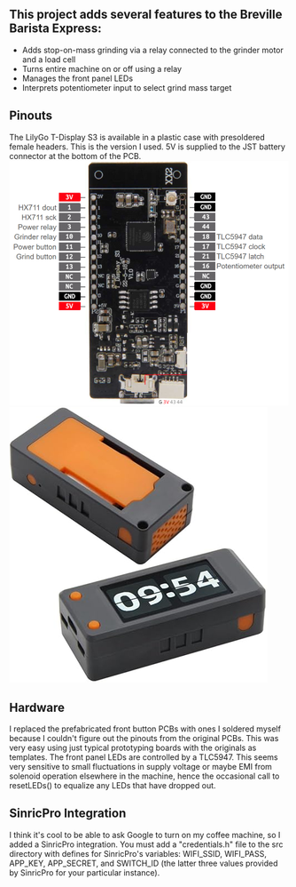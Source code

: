 ## This project adds several features to the Breville Barista Express:
- Adds stop-on-mass grinding via a relay connected to the grinder motor and a load cell
- Turns entire machine on or off using a relay
- Manages the front panel LEDs
- Interprets potentiometer input to select grind mass target

## Pinouts
The LilyGo T-Display S3 is available in a plastic case with presoldered female headers. This is the version I used. 5V is supplied to the JST battery connector at the bottom of the PCB.
![pinout](/T-displayS3.png)
![plastic case](/T-DisplayS3Case.jpg)

## Hardware
I replaced the prefabricated front button PCBs with ones I soldered myself because I couldn't figure out the pinouts from the original PCBs. This was very easy using just typical prototyping boards with the originals as templates.
The front panel LEDs are controlled by a TLC5947. This seems very sensitive to small fluctuations in supply voltage or maybe EMI from solenoid operation elsewhere in the machine, hence the occasional call to resetLEDs() to equalize any LEDs that have dropped out.

## SinricPro Integration
I think it's cool to be able to ask Google to turn on my coffee machine, so I added a SinricPro integration. You must add a "credentials.h" file to the src directory with defines for SinricPro's variables: WIFI_SSID, WIFI_PASS, APP_KEY, APP_SECRET, and SWITCH_ID (the latter three values provided by SinricPro for your particular instance).
